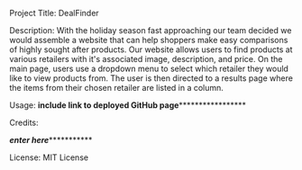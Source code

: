 Project Title: 
DealFinder

Description: 
With the holiday season fast approaching our team decided we would assemble a website that can help shoppers make easy comparisons of highly sought after products.
Our website allows users to find products at various retailers with it's associated image, description, and price.
On the main page, users use a dropdown menu to select which retailer they would like to view products from. The user is then directed to a results page where the items from their chosen retailer are listed in a column.


Usage:
 ******include link to deployed GitHub page***********************


Credits:

*************enter here************************


License:
MIT License



